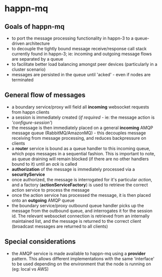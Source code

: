 # happn-mq

## Goals of happn-mq

- to port the message processing functionality in happn-3 to a queue-driven architecture
- to decouple the tightly bound message receive/response call stack currently found in happn-3; ie: incoming and outgoing message flows are separated by a queue
- to facilitate better load balancing amongst peer devices (particularly in a cluster scenario)
- messages are persisted in the queue until 'acked' - even if nodes are terminated

## General flow of messages

- a boundary service/proxy will field all __incoming__ websocket requests from happn clients
- a session is immediately created (*if required* - ie: the message action is *'configure-session'*) 
- the message is then immediately placed on a general __incoming__ AMQP message queue (RabbitMQ/AmazonMQ) - this decouples message receiving from message processing, and reduces backpressure on clients
- a __router__ service is bound as a queue handler to this incoming queue, which pops messages in a sequential fashion. This is important to note, as queue draining will remain blocked (if there are no other handlers bound to it) until an *ack* is called
- __authorization__ of the message is immediately processed via a __securityService__
- once authorized, the message is interrogated for it's particular *action*, and a factory (__actionServiceFactory__) is used to retrieve the correct action service to process the message
- once the action service has processed the message, it is then placed onto an __outgoing__ AMQP queue
- the boundary service/proxy outbound queue handler picks up the message from the outbound queue, and interrogates it for the session id. The relevant websocket connection is retrieved from an internally maintained list, and the message is returned to the correct client (broadcast messages are returned to all clients)

## Special considerations

- the AMQP service is made available to happn-mq using a __provider__ pattern. This allows different implementations with the same 'interface' to be used depending on the environment that the node is running on (eg: local vs AWS)
